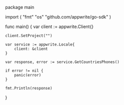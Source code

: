 package main

import (
    "fmt"
    "os"
    "github.com/appwrite/go-sdk"
)

func main() {
    var client := appwrite.Client{}

    client.SetProject("")

    var service := appwrite.Locale{
        client: &client
    }

    var response, error := service.GetCountriesPhones()

    if error != nil {
        panic(error)
    }

    fmt.Println(response)
}